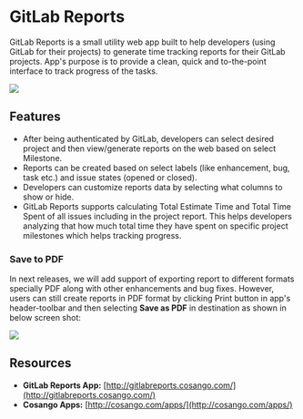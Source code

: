 # GitLab Reports
GitLab Reports is a small utility web app built to help developers (using GitLab for their projects) to generate time tracking reports for their GitLab projects. App's purpose is to provide a clean, quick and to-the-point interface to track progress of the tasks.

<a href="https://image.prntscr.com/image/iFbYh6lpQGWKbfmOsHk7wQ.png"><img src="https://image.prntscr.com/image/iFbYh6lpQGWKbfmOsHk7wQ.png" /></a>

## Features
+ After being authenticated by GitLab, developers can select desired project and then view/generate reports on the web based on select Milestone. 
+ Reports can be created based on select labels (like enhancement, bug, task etc.) and issue states (opened or closed). 
+ Developers can customize reports data by selecting what columns to show or hide.
+ GitLab Reports supports calculating Total Estimate Time and Total Time Spent of all issues including in the project report. This helps developers analyzing that how much total time they have spent on specific project milestones which helps tracking progress. 

### Save to PDF
In next releases, we will add support of exporting report to different formats specially PDF along with other enhancements and bug fixes. However, users can still create reports in PDF format by clicking Print button in app's header-toolbar and then selecting **Save as PDF** in destination as shown in below screen shot:

<a href="https://image.prntscr.com/image/QNj5IzdjQqmQATdlc0fgBw.png"><img src="https://image.prntscr.com/image/QNj5IzdjQqmQATdlc0fgBw.png" /></a>

## Resources
+ **GitLab Reports App:** [http://gitlabreports.cosango.com/](http://gitlabreports.cosango.com/)
+ **Cosango Apps:** [http://cosango.com/apps/](http://cosango.com/apps/)